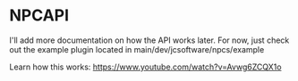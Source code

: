 # NPCAPI

I'll add more documentation on how the API works later. For now, just check out the example plugin located in main/dev/jcsoftware/npcs/example

Learn how this works: https://www.youtube.com/watch?v=Avwg6ZCQX1o
